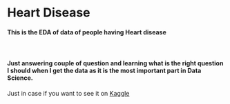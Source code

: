 <h1>Heart Disease</h1>


<h4>This is the EDA of data of people having Heart disease</h4>
<br>
<h4>Just answering couple of question and learning what is the right question I should when I get the data as it is the most important part in Data Science.</h4>


Just in case if you want to see it on <a href = "https://www.kaggle.com/yashagrawal300/heart-disease-eda">Kaggle</a>
